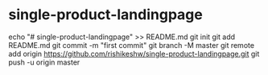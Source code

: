 # single-product-landingpage
echo "# single-product-landingpage" >> README.md
git init
git add README.md
git commit -m "first commit"
git branch -M master
git remote add origin https://github.com/rishikeshw/single-product-landingpage.git
git push -u origin master
                
